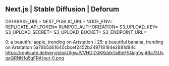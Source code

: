 ## Next.js | Stable Diffusion | Deforum

DATABASE_URL=
NEXT_PUBLIC_URL=
NODE_ENV=
REPLICATE_API_TOKEN=
RUNPOD_AUTHORIZATION=
S3_UPLOAD_KEY=
S3_UPLOAD_SECRET=
S3_UPLOAD_BUCKET=
S3_ENDPOINT_URL=

0: a beautiful apple, trending on Artstation | 25: a beautiful banana, trending on Artstation
5a79b5d61640cbcef2452b249718184e2881d94c
<https://replicate.delivery/pbxt/XgwJVVHDIDJKKddxTa8teF5Qcgfwj4Ba7EUsqaQRNN1g5qFRA/out-0.png>
